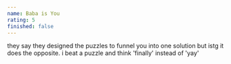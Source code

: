 ```yaml
---
name: Baba is You
rating: 5
finished: false
---
```


they say they designed the puzzles to funnel you into one solution but istg it does the opposite. i beat a puzzle and think 'finally' instead of 'yay'
